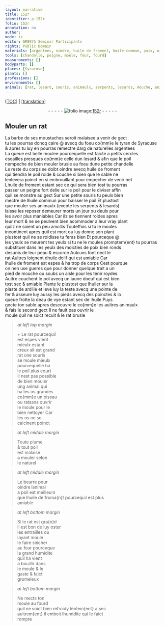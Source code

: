 ```yaml
---
layout: narrative
title: 152r
identifier: p-152r
folio: 152r
annotation: no
author:
mode: tc
editor: GR8975 Seminar Participants
rights: Public Domain
materials: [argentees, oindre, huile de froment, huile commun, poix, oignent, huile dolif, iaune doeuf, huiler, ardille, fer, eau de vye, huile, rat, souris, os, beurre, lanimal, huile de froma{n}t]
tools: [chandelle, peigne, moule, four, fourd]
measurements: []
bodyparts: []
places: [Syracuse]
plants: []
professions: []
environments: []
animals: [rat, lesard, souris, animaulx, serpents, lesards, mouche, animal, oiseau]
---
```


<p><a href="{{ site.baseurl }}/diplomatic/">[TOC]</a> | <a href="{{ site.baseurl }}/texts/p-152r_tl/">[translation]</a></p><div class="folio" align="center">- - - - - <a href="http://gallica.bnf.fr/ark:/12148/btv1b10500001g/f309.image" target="_blank"><img src="https://cu-mkp.github.io/2017-workshop-edition/assets/photo-icon.png" alt="folio image: " style="display:inline-block; margin-bottom:-3px;"/>152r</a> - - - - - </div>  
  

## Mouler un <span class="al">rat</span>

 
La barbe de ses moustaches seroit malaisee a venir de gect<br/> tu les pourras doncq caire @ avecq du foeu co{mm}e le <span class="pn">tyran de <span class="pl">Syracuse</span></span><br/> & apres tu luy en pourras remectre <span class="del">darg</span> de naturelles <span class="m">argentees</span><br/> La queue est belle moulee pourcequelle est faicte a petits cercles<br/> escailles presques co{mm}e celle dun <span class="al">lesard</span> & afin que le poil<br/> nempeche de bien mouler brusle au foeu dune petite <span class="tl">chandelle</span><br/> Le reste du corps se doibt <span class="m">oindre</span> avecq <span class="m">huile de froment</span><br/> qui tiendra le poil roide & couche si bien que le sable ne<br/> lenlevera poinct en si embrouillant pour empecher de venir net<br/> L<span class="m">huile de froment</span> estant sec ce qui sera bien tost tu pourras<br/> passer un <span class="tl">peigne</span> fort delie sur le poil pour le diviser affin<br/> quil se monstre au gect Sur une petite <span class="al">souris</span> tu peulx bien<br/> mectre de l<span class="m">huile commun</span> pour baisser le poil Et plustost<br/> que mouler ses <span class="al">animaulx</span> (exepte les <span class="al">serpents</span> & <span class="al">lesards</span>)<br/> laisse les <span class="del">reposer</span> demeurer morts un jour ou deulx pour<br/> les avoir plus maniables Car ilz se tiennent roides apres<br/> leur mort & ne se peulvent bien acommoder a leur vray plant<br/> quilz ne soient un peu amollis Touteffois si tu le moules<br/> incontinent apres quil est mort ou luy donne son plant<br/> plustost quil ne se roidisse tu feras bien Et pourceque @<br/> les yeulx se meurent <span class="del">tes yeulx</span> si tu <span class="add">ne</span> le moules promptem{ent} tu pourras<br/> substituer dans les yeulx des moicties de <span class="m">poix</span> bien ronds<br/> desunis de leur peau & escorce Aulcuns font nect le<br/> <span class="al">rat</span> Aultres l<span class="m">oignent</span> d<span class="m">huile dolif</span> qui est amiable Car<br/> l<span class="m">huile de froment</span> est espes & ha trop de corps Cest pourque<br/> on nen use gueres que pour donner quelque trait a un<br/> pied de <span class="al">mouche</span> ou soubs un aisle pour les tenir roydes<br/> Aultre couchent le pol avecq un <span class="m">iaune doeuf</span> qui est bien<br/> tost sec & amiable Plante le plustost que l<span class="m">huiler</span> sur la<br/> plaste de <span class="m">ardille</span> et leve luy la teste avecq une pointe de<br/> <span class="m">fer</span> & asseure luy aussy les pieds avecq des poinctes & la<br/> queue frotte la d<span class="m">eau de vye</span> estant sec de l<span class="m">huile</span> Puys<br/> gecte ton sable apres descouvre le co{mm}e les aultres <span class="al">animaulx</span><br/> & fais le second gect Il ne fault pas ouvrir le<br/> <span class="tl">moule</span> quil ne soict recuit & le <span class="m">rat</span> brusle
 
> *at left top margin*
> 
> 
> \+ Le <span class="m">rat</span> pourcequil<br/> est espes vient<br/> mieulx estant<br/> creux sil est grand<br/> <span class="m">rat</span> une <span class="m">souris</span><br/> se moule mieulx<br/> pourcequelle ha<br/> le poil plus court<br/> Il nest pas possible<br/> de bien mouler<br/> ung <span class="al">animal</span> qui<br/> ha les <span class="m">os</span> grandes<br/> co{mm}e un <span class="al">oiseau</span><br/> ou <span class="m">rat</span>sans ouvrir<br/> le <span class="tl">moule</span> pour le<br/> bien nettoyer Car<br/> les <span class="m">os</span> ne se<br/> calcinent poinct 
 
> *at left middle margin*
> 
> 
>  Toute plume<br/> & tout poil<br/> est malaise<br/> a mouler selon<br/> le naturel
 
> *at left middle margin*
> 
> 
>  Le <span class="m">beurre</span> pour<br/> <span class="m">oindre</span> <span class="m">lanimal</span><br/> a poil est meilleur<span class="del">s</span><br/> que l<span class="m">huile de froma{n}t</span> pourcequil est plus<br/> amiable
 
> *at left bottom margin*
> 
> 
>  Si le <span class="al">rat</span> est gra{n}d<br/> il est bon de luy oster<br/> les entrailles ou<br/> layant moule<br/> le faire seicher<br/> au <span class="tl">four</span> pourceque<br/> la grand humidite<br/> quil ha vient<br/> a bouillir dans<br/> le <span class="tl">moule</span> & le<br/> gaste & faict<br/> grumeleux
 
> *at left bottom margin*
> 
> 
>  Ne mects ton<br/> <span class="tl">moule</span> au <span class="tl">fourd</span><br/> quil ne soict bien refroidy lentem{ent} a sec<br/> aultrem{ent} il emboit lhumidite qui le faict<br/> rompre
 
